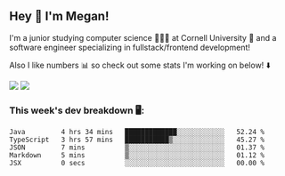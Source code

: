## Hey 👋 I'm Megan! 
I'm a junior studying computer science 👩🏻‍💻 at Cornell University 🐻 and a software engineer specializing in fullstack/frontend development!

Also I like numbers 📊 so check out some stats I'm working on below! ⬇️

<img src="https://github-readme-stats.vercel.app/api?username=meganyin13&show_icons=true&hide=stars&count_private=true" />

<img src="https://github-readme-stats.vercel.app/api/top-langs/?username=meganyin13&layout=compact&hide=Jupyter%20Notebook" />

### This week's dev breakdown 🖥:
<!--START_SECTION:waka-->
```text
Java         4 hrs 34 mins   █████████████░░░░░░░░░░░░   52.24 % 
TypeScript   3 hrs 57 mins   ███████████▒░░░░░░░░░░░░░   45.27 % 
JSON         7 mins          ▒░░░░░░░░░░░░░░░░░░░░░░░░   01.37 % 
Markdown     5 mins          ▒░░░░░░░░░░░░░░░░░░░░░░░░   01.12 % 
JSX          0 secs          ░░░░░░░░░░░░░░░░░░░░░░░░░   00.00 % 
```
<!--END_SECTION:waka-->
